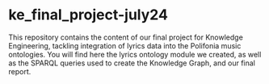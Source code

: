 # ke_final_project-july24
This repository contains the content of our final project for Knowledge Engineering, tackling integration of lyrics data into the Polifonia music ontologies. You will find here the lyrics ontology module we created, as well as the SPARQL queries used to create the Knowledge Graph, and our final report.
